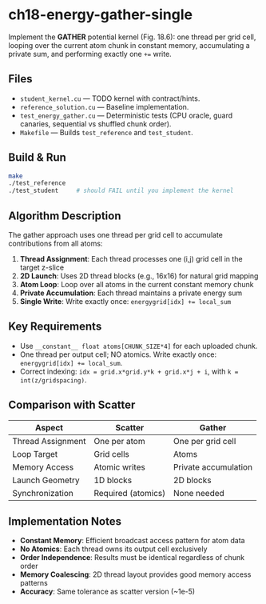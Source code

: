 # ch18-energy-gather-single

Implement the **GATHER** potential kernel (Fig. 18.6): one thread per grid cell, looping over the current atom chunk in constant memory, accumulating a private sum, and performing exactly one `+=` write.

## Files
- `student_kernel.cu` — TODO kernel with contract/hints.
- `reference_solution.cu` — Baseline implementation.
- `test_energy_gather.cu` — Deterministic tests (CPU oracle, guard canaries, sequential vs shuffled chunk order).
- `Makefile` — Builds `test_reference` and `test_student`.

## Build & Run
```bash
make
./test_reference
./test_student     # should FAIL until you implement the kernel
```

## Algorithm Description

The gather approach uses one thread per grid cell to accumulate contributions from all atoms:

1. **Thread Assignment**: Each thread processes one (i,j) grid cell in the target z-slice
2. **2D Launch**: Uses 2D thread blocks (e.g., 16x16) for natural grid mapping
3. **Atom Loop**: Loop over all atoms in the current constant memory chunk
4. **Private Accumulation**: Each thread maintains a private energy sum
5. **Single Write**: Write exactly once: `energygrid[idx] += local_sum`

## Key Requirements

* Use `__constant__ float atoms[CHUNK_SIZE*4]` for each uploaded chunk.
* One thread per output cell; NO atomics. Write exactly once: `energygrid[idx] += local_sum`.
* Correct indexing: `idx = grid.x*grid.y*k + grid.x*j + i`, with `k = int(z/gridspacing)`.

## Comparison with Scatter

| Aspect | Scatter | Gather |
|--------|---------|--------|
| Thread Assignment | One per atom | One per grid cell |
| Loop Target | Grid cells | Atoms |
| Memory Access | Atomic writes | Private accumulation |
| Launch Geometry | 1D blocks | 2D blocks |
| Synchronization | Required (atomics) | None needed |

## Implementation Notes

* **Constant Memory**: Efficient broadcast access pattern for atom data
* **No Atomics**: Each thread owns its output cell exclusively
* **Order Independence**: Results must be identical regardless of chunk order
* **Memory Coalescing**: 2D thread layout provides good memory access patterns
* **Accuracy**: Same tolerance as scatter version (~1e-5)